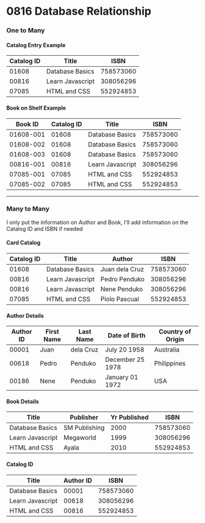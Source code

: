 # 0816 Database Relationship

### One to Many

#### Catalog Entry Example
| Catalog ID |    Title   | ISBN |  
|------|----------------|--------|
| 01608 | Database Basics | 758573060 |
| 00816 | Learn Javascript | 308056296 | 
| 07085 | HTML and CSS  | 552924853 |

#### Book on Shelf Example
| Book ID |  Catalog ID  |  Title   | ISBN | 
|------|----------------|--------|--------|
| 01608-001 |01608 | Database Basics | 758573060 |
| 01608-002 |01608 | Database Basics | 758573060 |
| 01608-003 |01608 | Database Basics | 758573060 |
| 00816-001 | 00816 | Learn Javascript | 308056296 |
| 07085-001 | 07085  | HTML and CSS  | 552924853 |
| 07085-002 | 07085 | HTML and CSS  | 552924853 |

**************************************

### Many to Many
I only put the information on Author and Book, I'll add information on the Catalog ID and ISBN if needed

#### Card Catalog
| Catalog  ID  |  Title   | Author | ISBN | 
|------|----------------|--------|--------|
| 01608 | Database Basics | Juan dela Cruz | 758573060 |
| 00816 | Learn Javascript | Pedro Penduko | 308056296 |
| 00816 | Learn Javascript | Nene Penduko | 308056296 |
| 07085 | HTML and CSS  | Piolo Pascual | 552924853 | 


#### Author Details
| Author ID  |  First Name   | Last Name | Date of Birth | Country of Origin
|------|----------------|--------|--------| ------|
| 00001 | Juan | dela Cruz | July 20 1958 | Australia |
| 00618 | Pedro | Penduko | December 25 1978 | Philippines |
| 00186 | Nene | Penduko | January 01 1972 | USA |


#### Book Details
| Title |  Publisher  | Yr Published | ISBN | 
|------|----------------|--------|--------| 
| Database Basics  | SM Publishing | 2000| 758573060  | 
| Learn Javascript | Megaworld | 1999 | 308056296 |
| HTML and CSS | Ayala | 2010 | 552924853|


#### Catalog ID
|  Title   | Author ID | ISBN | 
|------|----------------|--------|
| Database Basics | 00001 | 758573060 |
| Learn Javascript | 00618 | 308056296 |
| HTML and CSS | 00816 |  552924853 |



